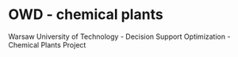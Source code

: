 # OWD -  chemical plants

Warsaw University of Technology - Decision Support Optimization - Chemical Plants Project